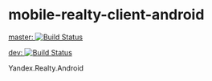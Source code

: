 mobile-realty-client-android
============================

[master: ![Build Status](https://teamcity.yandex-team.ru/app/rest/builds/buildType:VerticalMobile_Realty_MobileRealtyClientAndroid_Master/statusIcon)](https://teamcity.yandex-team.ru/viewType.html?buildTypeId=VerticalMobile_Realty_MobileRealtyClientAndroid_Master)

[dev: ![Build Status](https://teamcity.yandex-team.ru/app/rest/builds/buildType:VerticalMobile_Realty_MobileRealtyClientAndroid_Dev/statusIcon)](https://teamcity.yandex-team.ru/viewType.html?buildTypeId=VerticalMobile_Realty_MobileRealtyClientAndroid_Dev)

Yandex.Realty.Android

